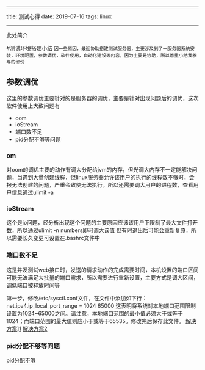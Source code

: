 

---

title: 测试心得
date: 2019-07-16
tags: linux

---
此处简介
<!--more-->
#测试环境搭建小结
`因一些原因，最近协助搭建测试服务器，主要涉及到了一服务器系统安装，环境配置，参数调优，软件使用，自动化建设等内容，因为主要是协助，所以着重小结我参与的部份`
## 参数调优
这里的参数调优主要针对的是服务器的调优，主要是针对出现问题后的调优，这次软件使用上大致问题有
+ oom
+ ioStream
+ 端口数不足
+ pid分配不够等问题

### om
对oom的调优主要的动作有调大分配给jvm的内存，但光调大内存不一定能解决问题，当遇到大量创建线程，但linux服务器允许该用户的执行的线程数不够时，会报无法创建的问题，严重会致使无法执行。所以还需要调大用户的进程数，查看用户信息通过ulimit -a
### ioStream
这个是io问题，经分析出现这个问题的主要原因应该该用户下限制了最大文件打开数，所以通过ulimit -n numbers即可调大该值
但有时退出后可能会重新复原，所以需要长久变更可设置在.bashrc文件中
### 端口数不足
这是并发测试web接口时，发送的请求动作的完成需要时间，本机设置的端口区间可能无法满足大批量的端口需求，所以需要进行重新设置，主要方式是调大区间，调低端口被释放时间等

 第一步，修改/etc/sysctl.conf文件，在文件中添加如下行：
   net.ipv4.ip_local_port_range = 1024 65000
   这表明将系统对本地端口范围限制设置为1024~65000之间。请注意，本地端口范围的最小值必须大于或等于1024；而端口范围的最大值则应小于或等于65535。修改完后保存此文件。
[解决方案]([http://blog.sina.com.cn/s/blog_658c8cea0101l2sw.html)][1]
[解决方案2](http://blog.chinaunix.net/uid-24907956-id-3428052.html)
### pid分配不够等问题
[pid分配不够](http://blog.csdn.net/cfaster/article/details/53065738)


  [1]: http://blog.sina.com.cn/s/blog_658c8cea0101l2sw.html%29
  [2]: http://blog.sina.com.cn/s/blog_658c8cea0101l2sw.html%29

